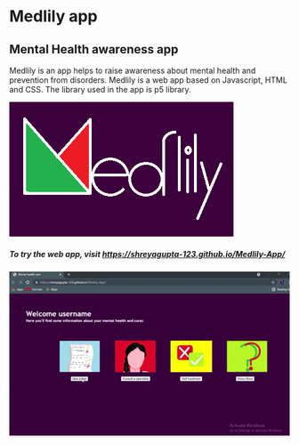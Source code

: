 # Medlily app
## Mental Health awareness app

Medlily is an app helps to raise awareness about mental health and prevention from disorders.
Medlily is a web app based on Javascript, HTML and CSS. The library used in the app is p5 library.

![alt text](https://github.com/ShreyaGupta-123/Medlily-App/blob/main/medlily.png?raw=true)

##### To try the web app, visit https://shreyagupta-123.github.io/Medlily-App/


![alt text](https://github.com/ShreyaGupta-123/Medlily-App/blob/main/gif.gif?raw=true)



